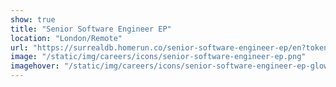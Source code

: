 ```yaml
---
show: true
title: "Senior Software Engineer EP"
location: "London/Remote"
url: "https://surrealdb.homerun.co/senior-software-engineer-ep/en?token=f49a0b31040baab8600103a8acd74414"
image: "/static/img/careers/icons/senior-software-engineer-ep.png"
imagehover: "/static/img/careers/icons/senior-software-engineer-ep-glow.png"
---
```


